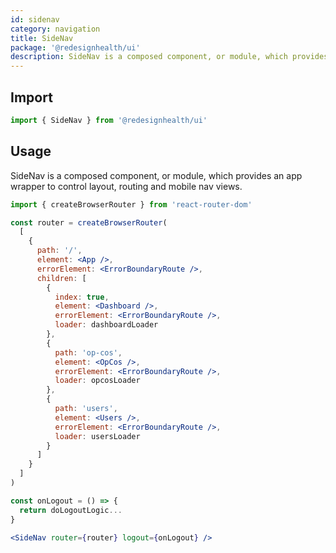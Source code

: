 ```yaml
---
id: sidenav
category: navigation
title: SideNav
package: '@redesignhealth/ui'
description: SideNav is a composed component, or module, which provides an app wrapper to control layout, routing and mobile nav views.
---
```


## Import

```js
import { SideNav } from '@redesignhealth/ui'
```

## Usage

SideNav is a composed component, or module, which provides an app wrapper to control layout, routing and mobile nav views.

```jsx
import { createBrowserRouter } from 'react-router-dom'

const router = createBrowserRouter(
  [
    {
      path: '/',
      element: <App />,
      errorElement: <ErrorBoundaryRoute />,
      children: [
        {
          index: true,
          element: <Dashboard />,
          errorElement: <ErrorBoundaryRoute />,
          loader: dashboardLoader
        },
        {
          path: 'op-cos',
          element: <OpCos />,
          errorElement: <ErrorBoundaryRoute />,
          loader: opcosLoader
        },
        {
          path: 'users',
          element: <Users />,
          errorElement: <ErrorBoundaryRoute />,
          loader: usersLoader
        }
      ]
    }
  ]
)

const onLogout = () => {
  return doLogoutLogic...
}

<SideNav router={router} logout={onLogout} />
```
